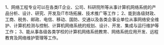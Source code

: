 1、网络工程专业可以在各类IT企业、公司、科研院所等从事计算机网络系统的产品分析、设计、研究、开发及IT市场拓展、技术推广等工作；
2、能到各级财政、工商、税务、邮政、电信、移动、国防、交通以及各类企事业单位从事网络安全维护、计算机检测与控制、计算机网络系统的规划、设计、开发、集成与运行维护等工作；
3、能从事各级各类学校的计算机网络系统教育、网络系统应用开发、远程教育及网络维护管理等工作。
